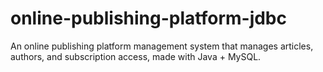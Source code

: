 # online-publishing-platform-jdbc
An online publishing platform management system that manages articles, authors, and subscription access, made with Java + MySQL.
